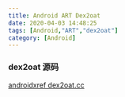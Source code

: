 ```yaml
---
title: Android ART Dex2oat
date: 2020-04-03 14:48:25
tags: [Android,"ART","dex2oat"]
category: [Android]
---
```



### dex2oat 源码
[androidxref dex2oat.cc](http://androidxref.com/9.0.0_r3/xref/art/dex2oat/dex2oat.cc)

